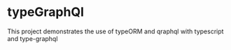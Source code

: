 # typeGraphQl
This project demonstrates the use of typeORM and qraphql with typescript and type-graphql
